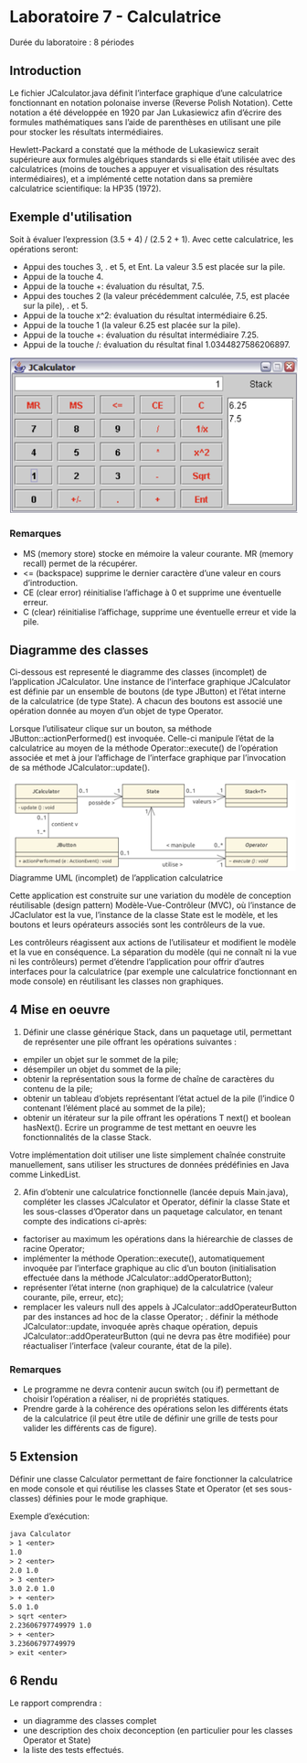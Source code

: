 # Laboratoire 7 - Calculatrice
Durée du laboratoire : 8 périodes
## Introduction
Le fichier JCalculator.java définit l’interface graphique d’une calculatrice fonctionnant
en notation polonaise inverse (Reverse Polish Notation). Cette notation a été développée en
1920 par Jan Lukasiewicz afin d’écrire des formules mathématiques sans l’aide de
parenthèses en utilisant une pile pour stocker les résultats intermédiaires.

Hewlett-Packard a constaté que la méthode de Lukasiewicz serait supérieure aux formules
algébriques standards si elle était utilisée avec des calculatrices (moins de touches a appuyer
et visualisation des résultats intermédiaires), et a implémenté cette notation dans sa première
calculatrice scientifique: la HP35 (1972).

## Exemple d'utilisation
Soit à évaluer l’expression (3.5 + 4) / (2.5
2 + 1). Avec cette calculatrice, les opérations seront:
- Appui des touches 3, . et 5, et Ent. La valeur 3.5 est placée sur la pile.
- Appui de la touche 4.
- Appui de la touche +: évaluation du résultat, 7.5.
- Appui des touches 2 (la valeur précédemment calculée, 7.5, est placée sur la pile), . et 5.
- Appui de la touche x^2: évaluation du résultat intermédiaire 6.25.
- Appui de la touche 1 (la valeur 6.25 est placée sur la pile).
- Appui de la touche +: évaluation du résultat intermédiaire 7.25.
- Appui de la touche /: évaluation du résultat final 1.0344827586206897.

![exemple_calculatrice](images/calculatrice.png)

### Remarques
- MS (memory store) stocke en mémoire la valeur courante. MR (memory recall) permet de
  la récupérer.
- <= (backspace) supprime le dernier caractère d’une valeur en cours d’introduction.
- CE (clear error) réinitialise l’affichage à 0 et supprime une éventuelle erreur.
- C (clear) réinitialise l’affichage, supprime une éventuelle erreur et vide la pile.


## Diagramme des classes
Ci-dessous est representé le diagramme des classes (incomplet) de l’application
JCalculator.
Une instance de l’interface graphique JCalculator est définie par un ensemble de boutons
(de type JButton) et l’état interne de la calculatrice (de type State). A chacun des boutons
est associé une opération donnée au moyen d’un objet de type Operator.

Lorsque l’utilisateur clique sur un bouton, sa méthode JButton::actionPerformed() est
invoquée. Celle-ci manipule l’état de la calculatrice au moyen de la méthode
Operator::execute() de l’opération associée et met à jour l’affichage de l’interface
graphique par l’invocation de sa méthode JCalculator::update().


![Schema](images/schema.png) <br/>
Diagramme UML (incomplet) de l’application calculatrice

Cette application est construite sur une variation du modèle de conception réutilisable (design
pattern) Modèle-Vue-Contrôleur (MVC), où l’instance de JCaclulator est la vue,
l’instance de la classe State est le modèle, et les boutons et leurs opérateurs associés sont les
contrôleurs de la vue.

Les contrôleurs réagissent aux actions de l’utilisateur et modifient le modèle et la vue en
conséquence. La séparation du modèle (qui ne connaît ni la vue ni les contrôleurs) permet
d’étendre l’application pour offrir d’autres interfaces pour la calculatrice (par exemple une
calculatrice fonctionnant en mode console) en réutilisant les classes non graphiques.

## 4 Mise en oeuvre
1. Définir une classe générique Stack, dans un paquetage util, permettant de représenter
   une pile offrant les opérations suivantes :
- empiler un objet sur le sommet de la pile;
- désempiler un objet du sommet de la pile;
- obtenir la représentation sous la forme de chaîne de caractères du contenu de la pile;
- obtenir un tableau d’objets représentant l’état actuel de la pile (l’indice 0 contenant
  l’élément placé au sommet de la pile);
- obtenir un itérateur sur la pile offrant les opérations T next() et boolean
  hasNext(). Ecrire un programme de test mettant en oeuvre les fonctionnalités de la
  classe Stack.

Votre implémentation doit utiliser une liste simplement chaînée construite manuellement,
sans utiliser les structures de données prédéfinies en Java comme LinkedList.

2. Afin d’obtenir une calculatrice fonctionnelle (lancée depuis Main.java), compléter les
   classes JCalculator et Operator, définir la classe State et les sous-classes
   d’Operator dans un paquetage calculator, en tenant compte des indications ci-après:
- factoriser au maximum les opérations dans la hiérearchie de classes de racine
  Operator;
- implémenter la méthode Operation::execute(), automatiquement invoquée par
  l’interface graphique au clic d’un bouton (initialisation effectuée dans la méthode
  JCalculator::addOperatorButton);
- représenter l’état interne (non graphique) de la calculatrice (valeur courante, pile,
  erreur, etc);
- remplacer les valeurs null des appels à JCalculator::addOperateurButton par
  des instances ad hoc de la classe Operator;
  . définir la méthode JCalculator::update, invoquée après chaque opération,
  depuis JCalculator::addOperateurButton (qui ne devra pas être modifiée) pour réactualiser l’interface (valeur courante, état de la pile).

### Remarques
- Le programme ne devra contenir aucun switch (ou if) permettant de choisir l’opération
  a réaliser, ni de propriétés statiques.
- Prendre garde à la cohérence des opérations selon les différents états de la calculatrice (il
  peut être utile de définir une grille de tests pour valider les différents cas de figure).

## 5 Extension

Définir une classe Calculator permettant de faire fonctionner la calculatrice en mode
console et qui réutilise les classes State et Operator (et ses sous-classes) définies pour le
mode graphique.

Exemple d’exécution:
```
java Calculator
> 1 <enter>
1.0
> 2 <enter>
2.0 1.0
> 3 <enter>
3.0 2.0 1.0
> + <enter>
5.0 1.0
> sqrt <enter>
2.23606797749979 1.0
> + <enter>
3.23606797749979
> exit <enter>
```
## 6 Rendu
Le rapport comprendra :
- un diagramme des classes complet
- une description des choix deconception (en particulier pour les classes Operator et State)
- la liste des tests effectués.
